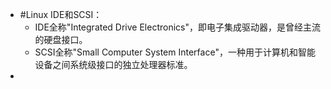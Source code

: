 - #Linux IDE和SCSI：
	- IDE全称"Integrated Drive Electronics"，即电子集成驱动器，是曾经主流的硬盘接口。
	- SCSI全称"Small Computer System Interface"，一种用于计算机和智能设备之间系统级接口的独立处理器标准。
-